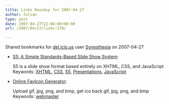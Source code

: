 ```yaml
---
title: Links Roundup for 2007-04-27
author: Julian
type: post
date: 2007-04-27T22:00:00+00:00
url: /2007/04/27/links-270/

---
```

Shared bookmarks for [del.icio.us][1] user  [Synesthesia][2] on 2007-04-27

  * [S5: A Simple Standards-Based Slide Show System][3]:
  
    S5 is a slide show format based entirely on XHTML, CSS, and JavaScript    
    Keywords: [XHTML][4], [CSS][5], [S5][6], [Presentations][7], [JavaScript][8]
  * [Online FavIcon Generator][9]:
  
    Upload gif, jpg, png, and bmp, get ico back gif, jpg, png, and bmp    
    Keywords: [webmaster][10]

 [1]: https://del.icio.us/
 [2]: https://del.icio.us/synesthesia
 [3]: https://meyerweb.com/eric/tools/s5 "https://meyerweb.com/eric/tools/s5"
 [4]: https://del.icio.us/synesthesia/XHTML
 [5]: https://del.icio.us/synesthesia/CSS
 [6]: https://del.icio.us/synesthesia/S5
 [7]: https://del.icio.us/synesthesia/Presentations
 [8]: https://del.icio.us/synesthesia/JavaScript
 [9]: https://tools.dynamicdrive.com/favicon "https://tools.dynamicdrive.com/favicon"
 [10]: https://del.icio.us/synesthesia/webmaster